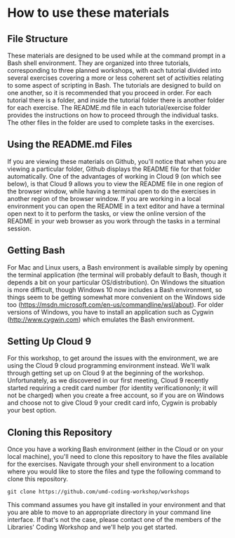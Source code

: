 # How to use these materials

## File Structure

These materials are designed to be used while at the command prompt in a Bash shell environment.  They are organized into three tutorials, corresponding to three planned workshops, with each tutorial divided into several exercises covering a more or less coherent set of activities relating to some aspect of scripting in Bash.  The tutorials are designed to build on one another, so it is recommended that you proceed in order. For each tutorial there is a folder, and inside the tutorial folder there is another folder for each exercise. The README.md file in each tutorial/exercise folder provides the instructions on how to proceed through the individual tasks. The other files in the folder are used to complete tasks in the exercises.

## Using the README.md Files

If you are viewing these materials on Github, you'll notice that when you are viewing a particular folder, Github displays the README file for that folder automatically.  One of the advantages of working in Cloud 9 (on which see below), is that Cloud 9 allows you to view the README file in one region of the browser window, while having a terminal open to do the exercises in another region of the browser window.  If you are working in a local environment you can open the README in a text editor and have a terminal open next to it to perform the tasks, or view the online version of the README in your web browser as you work through the tasks in a terminal session.

## Getting Bash

For Mac and Linux users, a Bash environment is available simply by opening the terminal application (the terminal will probably default to Bash, though it depends a bit on your particular OS/distribution).  On Windows the situation is more difficult, though Windows 10 now includes a Bash environment, so things seem to be getting somewhat more convenient on the Windows side too (https://msdn.microsoft.com/en-us/commandline/wsl/about).  For older versions of Windows, you have to install an application such as Cygwin (http://www.cygwin.com) which emulates the Bash environment.

## Setting Up Cloud 9

For this workshop, to get around the issues with the environment, we are using the Cloud 9 cloud programming environment instead.  We'll walk through getting set up on Cloud 9 at the beginning of the workshop.  Unfortunately, as we discovered in our first meeting, Cloud 9 recently started requiring a credit card number (for identity verificationonly; it will not be charged) when you create a free account, so if you are on Windows and choose not to give Cloud 9 your credit card info, Cygwin is probably your best option.

## Cloning this Repository

Once you have a working Bash environment (either in the Cloud or on your local machine), you'll need to clone this repository to have the files available for the exercises. Navigate through your shell environment to a location where you would like to store the files and type the following command to clone this repository.

    git clone https://github.com/umd-coding-workshop/workshops

This command assumes you have git installed in your environment and that you are able to move to an appropriate directory in your command line interface. If that's not the case, please contact one of the members of the Libraries' Coding Workshop and we'll help you get started.
